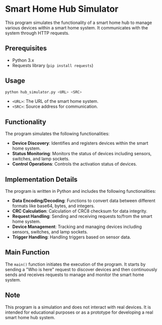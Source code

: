 # Smart Home Hub Simulator

This program simulates the functionality of a smart home hub to manage various devices within a smart home system. It communicates with the system through HTTP requests.

## Prerequisites

- Python 3.x
- Requests library (`pip install requests`)

## Usage

```bash
python hub_simulator.py <URL> <SRC>
```

- `<URL>`: The URL of the smart home system.
- `<SRC>`: Source address for communication.

## Functionality

The program simulates the following functionalities:

- **Device Discovery**: Identifies and registers devices within the smart home system.
- **Status Monitoring**: Monitors the status of devices including sensors, switches, and lamp sockets.
- **Control Operations**: Controls the activation status of devices.

## Implementation Details

The program is written in Python and includes the following functionalities:

- **Data Encoding/Decoding**: Functions to convert data between different formats like base64, bytes, and integers.
- **CRC Calculation**: Calculation of CRC8 checksum for data integrity.
- **Request Handling**: Sending and receiving requests to/from the smart home system.
- **Device Management**: Tracking and managing devices including sensors, switches, and lamp sockets.
- **Trigger Handling**: Handling triggers based on sensor data.

## Main Function

The `main()` function initiates the execution of the program. It starts by sending a "Who is here" request to discover devices and then continuously sends and receives requests to manage and monitor the smart home system.

## Note

This program is a simulation and does not interact with real devices. It is intended for educational purposes or as a prototype for developing a real smart home hub system.
